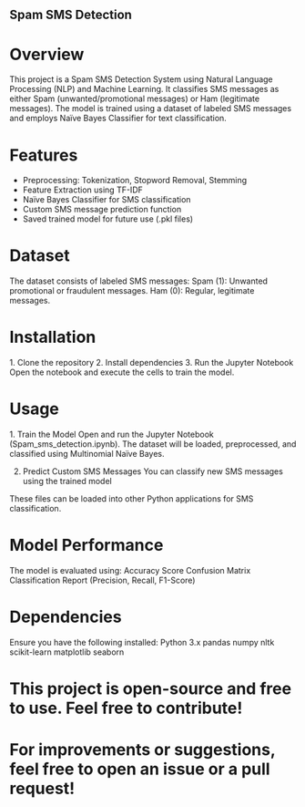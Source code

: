 ## Spam SMS Detection


# Overview
This project is a Spam SMS Detection System using Natural Language Processing (NLP) and Machine Learning. It classifies SMS messages as either Spam (unwanted/promotional messages) or Ham (legitimate messages). The model is trained using a dataset of labeled SMS messages and employs Naïve Bayes Classifier for text classification.

# Features
- Preprocessing: Tokenization, Stopword Removal, Stemming
- Feature Extraction using TF-IDF
- Naïve Bayes Classifier for SMS classification
- Custom SMS message prediction function
- Saved trained model for future use (.pkl files)

# Dataset
The dataset consists of labeled SMS messages:
Spam (1): Unwanted promotional or fraudulent messages.
Ham (0): Regular, legitimate messages.

# Installation
1️. Clone the repository
2. Install dependencies
3. Run the Jupyter Notebook
Open the notebook and execute the cells to train the model.

# Usage
1️. Train the Model
Open and run the Jupyter Notebook (Spam_sms_detection.ipynb).
The dataset will be loaded, preprocessed, and classified using Multinomial Naïve Bayes.

2. Predict Custom SMS Messages
You can classify new SMS messages using the trained model

These files can be loaded into other Python applications for SMS classification.

# Model Performance
The model is evaluated using:
Accuracy Score
Confusion Matrix
Classification Report (Precision, Recall, F1-Score)

# Dependencies
Ensure you have the following installed:
Python 3.x
pandas
numpy
nltk
scikit-learn
matplotlib
seaborn


# This project is open-source and free to use. Feel free to contribute!
# For improvements or suggestions, feel free to open an issue or a pull request! 

